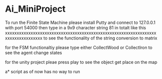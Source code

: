 # Ai_MiniProject

To run the Finite State Machine please install Putty and connect to 127.0.0.1 with port 54000
then type in a 9x9 character string 81 in totalt like this xxxxxxxxxxxxxxxxxxxxxxxxxxxxxxxxxxxxxxxxxxxxxxxxxxxxxxxxxxxxxxxxxxxxxxxxxxxxxxxxx
to see the functionality of the string conversion to matrix

for the FSM functionaltiy please type either CollectWood or CollectIron to see the agent change states

for the unity project pleae press play to see the object get place on the map

a* script as of now has no way to run